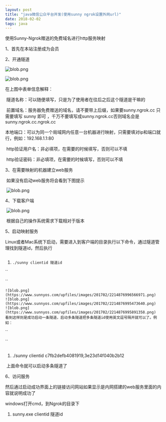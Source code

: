 ```yaml
---
layout: post
title: "java微信公众平台开发(使用sunny ngrok设置外网url)"
date: 2018-02-02
tags: java
---
```


使用Sunny-Ngrok赠送的免费域名进行http服务映射

1、首先在本站注册成为会员

2、开通隧道

![blob.png](https://www.sunnyos.com/upfiles/images/201702/2214876988332365.png)

![blob.png](https://www.sunnyos.com/upfiles/images/201702/2214876990875395.png)

在上图中表单信息解释：

​    隧道名称：可以随便填写，只是为了使用者在往后之后这个隧道是干嘛的

​    前置域名：服务器免费赠送的域名，请不要带上后缀，如果要sunny.ngrok.cc 只需要填写 sunny 即可 ，千万不要填写成sunny.ngrok.cc否则域名会是sunny.ngrok.cc.ngrok.cc

​    本地端口：可以为同一个局域网内任意一台机器进行映射，只需要填对ip和端口就行，例如：192.168.1.1:80

​    http验证用户名：非必填项，在需要的时候填写，否则可以不填

​    http验证密码：非必填项，在需要的时候填写，否则可以不填

3、在需要映射的机器建立web服务

​    如果没有启动web服务将会看到下图提示

​    ![blob.png](https://www.sunnyos.com/upfiles/images/201702/2214876993514081.png)

4、下载客户端

​    ![blob.png](https://www.sunnyos.com/upfiles/images/201702/2214876994228691.png)

​    根据自己的操作系统需求下载相对于版本

5、启动映射服务

​    Linux或者Mac系统下启动，需要进入到客户端的目录执行以下命令，通过隧道管理找到隧道id，然后执行

```

```

1. `./sunny clientid 隧道id`

``

``

```
![blob.png](https://www.sunnyos.com/upfiles/images/201702/2214876996566971.png)   ![blob.png](https://www.sunnyos.com/upfiles/images/201702/2214876995473640.png)    ![blob.png](https://www.sunnyos.com/upfiles/images/201702/2214876995891358.png)    看到这样则是成功启动一条隧道，启动多条隧道把多条隧道id使用英文逗号隔开就可以了。例如：
```

``

``

```

```

1.   ./sunny clientid c7fb2defb4081919,3e23d14f040b2b12

​    上面命令就可以启动多条隧道了

6、访问服务

​    然后通过启动成功界面上的链接访问网站如果显示是内网搭建的web服务里面的内容就说明成功了



windows打开cmd，到Ngrok的目录下



1. sunny.exe clientid 隧道id
